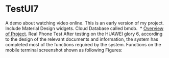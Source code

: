 # TestUI7
A demo about watching video online.
This is an early version of my project.
Include Material Design widgets. Cloud Database called bmob.
  * [Overview of Project](https://github.com/Kong96/OnlineLearningSystem/blob/master/Online%20Learning%20System.pptx).
 Real Phone Test
  After testing on the HUAWEI glory 6, according to the design of the relevant documents and information, the system has completed most of the functions required by the system. Functions on the mobile terminal screenshot shown as following Figures:

